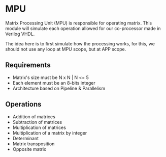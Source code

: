 # MPU

Matrix Processing Unit (MPU) is responsible for operating matrix.
This module will simulate each operation allowed for our co-processor made in Verilog VHDL.

The idea here is to first simulate how the processing works, 
for this, we should not use any loop at MPU scope, but at APP scope.

## Requirements
* Matrix's size must be N x N | N <= 5
* Each element must be an 8-bits integer
* Architecture based on Pipeline & Parallelism

## Operations

* Addition of matrices
* Subtraction of matrices
* Multiplication of matrices
* Multiplication of a matrix by integer
* Determinant
* Matrix transposition
* Opposite matrix